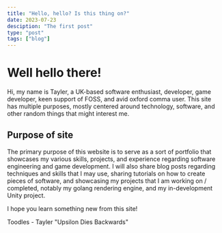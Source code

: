 ```yaml
---
title: "Hello, hello? Is this thing on?"
date: 2023-07-23
desciption: "The first post"
type: "post"
tags: ["blog"]
---
```


# Well hello there!

Hi, my name is Tayler, a UK-based software enthusiast, developer, game developer, keen support of FOSS, and avid oxford comma user. This site has multiple purposes, mostly centered around technology, software, and other random things that might interest me.

## Purpose of site
The primary purpose of this website is to serve as a sort of portfolio that showcases my various skills, projects, and experience regarding software engineering and game development. I will also share blog posts regarding techniques and skills that I may use, sharing tutorials on how to create pieces of software, and showcasing my projects that I am working on / completed, notably my golang rendering engine, and my in-development Unity project.

I hope you learn something new from this site!

Toodles
    - Tayler "Upsilon Dies Backwards"

